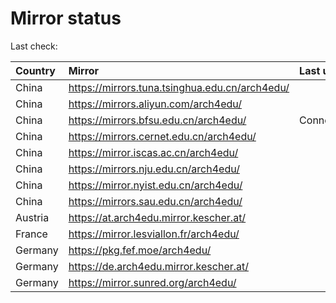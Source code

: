 <script src="./time.js"></script>
# Mirror status
Last check: <script type="text/javascript">localize(1707711659.484873);</script>

|Country|Mirror|Last update|
|:------|:-----|:----------|
|China|https://mirrors.tuna.tsinghua.edu.cn/arch4edu/|<script type="text/javascript">localize(1707676054);</script>|
|China|https://mirrors.aliyun.com/arch4edu/|<script type="text/javascript">localize(1707676054);</script>|
|China|https://mirrors.bfsu.edu.cn/arch4edu/|ConnectTimeout|
|China|https://mirrors.cernet.edu.cn/arch4edu/|<script type="text/javascript">localize(1707676054);</script>|
|China|https://mirror.iscas.ac.cn/arch4edu/|<script type="text/javascript">localize(1707676054);</script>|
|China|https://mirrors.nju.edu.cn/arch4edu/|<script type="text/javascript">localize(1707676054);</script>|
|China|https://mirror.nyist.edu.cn/arch4edu/|<script type="text/javascript">localize(1707676054);</script>|
|China|https://mirrors.sau.edu.cn/arch4edu/|<script type="text/javascript">localize(1707676054);</script>|
|Austria|https://at.arch4edu.mirror.kescher.at/|<script type="text/javascript">localize(1707676054);</script>|
|France|https://mirror.lesviallon.fr/arch4edu/|<script type="text/javascript">localize(1707676054);</script>|
|Germany|https://pkg.fef.moe/arch4edu/|<script type="text/javascript">localize(1707676054);</script>|
|Germany|https://de.arch4edu.mirror.kescher.at/|<script type="text/javascript">localize(1707676054);</script>|
|Germany|https://mirror.sunred.org/arch4edu/|<script type="text/javascript">localize(1707676054);</script>|

<script src="./tablefilter/tablefilter.js"></script>
<script src="./table.js"></script>